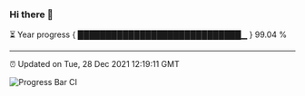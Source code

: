 ### Hi there 👋

⏳ Year progress { █████████████████████████████▁ } 99.04 %

---

⏰ Updated on Tue, 28 Dec 2021 12:19:11 GMT

![Progress Bar CI](https://github.com/liununu/liununu/workflows/Progress%20Bar%20CI/badge.svg)
